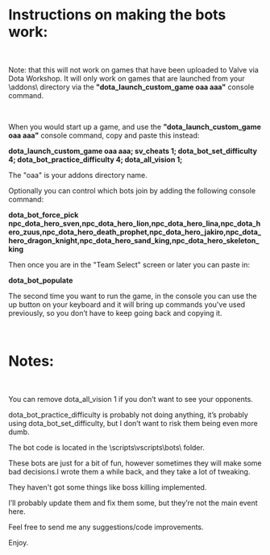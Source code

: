 ﻿
# Instructions on making the bots work:

<br>

Note: that this will not work on games that have been uploaded to Valve via Dota Workshop. It will only work on games that are launched from your \addons\ directory via the **"dota\_launch\_custom\_game oaa aaa"** console command.

<br>

When you would start up a game, and use the **"dota\_launch\_custom\_game oaa aaa"** console command, copy and paste this instead:

**dota\_launch\_custom\_game oaa aaa; sv\_cheats 1; dota\_bot\_set\_difficulty 4; dota\_bot\_practice\_difficulty 4; dota\_all\_vision 1;**

The "oaa" is your addons directory name.

Optionally you can control which bots join by adding the following console command:

**dota\_bot\_force\_pick npc\_dota\_hero\_sven,npc\_dota\_hero\_lion,npc\_dota\_hero\_lina,npc\_dota\_hero\_zuus,npc\_dota\_hero\_death\_prophet,npc\_dota\_hero\_jakiro,npc\_dota\_hero\_dragon\_knight,npc\_dota\_hero\_sand\_king,npc\_dota\_hero\_skeleton\_king**

Then once you are in the "Team Select" screen or later you can paste in:

**dota\_bot\_populate**

The second time you want to run the game, in the console you can use the up button on your keyboard and it will bring up commands you've used previously, so you don’t have to keep going back and copying it.

<br>

# Notes:

<br>

You can remove dota\_all\_vision 1 if you don’t want to see your opponents.

dota\_bot\_practice\_difficulty is probably not doing anything, it’s probably using dota\_bot\_set\_difficulty, but I don’t want to risk them being even more dumb.

The bot code is located in the \scripts\vscripts\bots\ folder.

These bots are just for a bit of fun, however sometimes they will make some bad decisions.I wrote them a while back, and they take a lot of tweaking.

They haven't got some things like boss killing implemented.

I’ll probably update them and fix them some, but they’re not the main event here.

Feel free to send me any suggestions/code improvements.

Enjoy.

<br>
